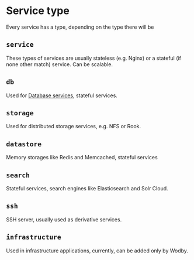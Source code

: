 # Service type

Every service has a type, depending on the type there will be 

## `service`

These types of services are usually stateless (e.g. Nginx) or a stateful (if none other match) service. Can be scalable.

## `db`

Used for [Database services](database.md), stateful services.

## `storage` 

Used for distributed storage services, e.g. NFS or Rook.

## `datastore` 

Memory storages like Redis and Memcached, stateful services

## `search` 

Stateful services, search engines like Elasticsearch and Solr Cloud.

## `ssh` 

SSH server, usually used as derivative services.

## `infrastructure` 

Used in infrastructure applications, currently, can be added only by Wodby.
